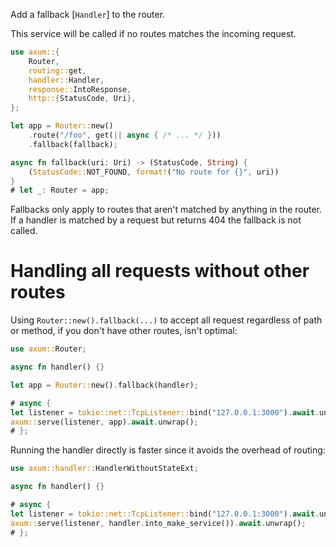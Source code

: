 Add a fallback [`Handler`] to the router.

This service will be called if no routes matches the incoming request.

```rust
use axum::{
    Router,
    routing::get,
    handler::Handler,
    response::IntoResponse,
    http::{StatusCode, Uri},
};

let app = Router::new()
    .route("/foo", get(|| async { /* ... */ }))
    .fallback(fallback);

async fn fallback(uri: Uri) -> (StatusCode, String) {
    (StatusCode::NOT_FOUND, format!("No route for {}", uri))
}
# let _: Router = app;
```

Fallbacks only apply to routes that aren't matched by anything in the
router. If a handler is matched by a request but returns 404 the
fallback is not called.

# Handling all requests without other routes

Using `Router::new().fallback(...)` to accept all request regardless of path or
method, if you don't have other routes, isn't optimal:

```rust
use axum::Router;

async fn handler() {}

let app = Router::new().fallback(handler);

# async {
let listener = tokio::net::TcpListener::bind("127.0.0.1:3000").await.unwrap();
axum::serve(listener, app).await.unwrap();
# };
```

Running the handler directly is faster since it avoids the overhead of routing:

```rust
use axum::handler::HandlerWithoutStateExt;

async fn handler() {}

# async {
let listener = tokio::net::TcpListener::bind("127.0.0.1:3000").await.unwrap();
axum::serve(listener, handler.into_make_service()).await.unwrap();
# };
```
